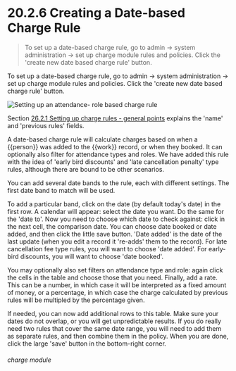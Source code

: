 # 20.2.6    Creating a Date-based Charge Rule

> To set up a date-based charge rule, go to admin -> system administration -> set up charge module rules and policies. Click the 'create new date based charge rule' button. 

To set up a date-based charge rule, go to admin -> system administration -> set up charge module rules and policies. Click the 'create new date based charge rule' button. 

![Setting up an attendance- role based charge rule](247a.png)

Section [26.2.1  Setting up charge rules - general points](/help/index/p/26.2.1) explains the 'name' and 'previous rules' fields. 

A date-based charge rule will calculate charges based on when a {{person}} was added to the {{work}} record, or when they booked. It can optionally also filter for attendance types and roles. We have added this rule with the idea of 'early bird discounts' and 'late cancellation penalty' type rules, although there are bound to be other scenarios. 

You can add several date bands to the rule, each with different settings. The first date band to match will be used. 

To add a particular band, click on the date (by default today's date) in the first row. A calendar will appear: select the date you want. Do the same for the 'date to'. Now you need to choose which date to check against: click in the next cell, the comparison date. You can choose date booked or date added, and then click the little save button. 'Date added' is the date of the last update (when you edit a record it 're-adds' them to the record). For late cancellation fee type rules, you will want to choose 'date added'. For early-bird discounts, you will want to choose 'date booked'. 

You may optionally also set filters on attendance type and role: again click the cells in the table and choose those that you need. Finally, add a rate. This can be a number, in which case it will be interpreted as a fixed amount of money, or a percentage, in which case the charge calculated by previous rules will be multipled by the percentage given. 

If needed, you can now add additional rows to this table. Make sure your dates do not overlap, or you will get unpredictable results. If you do really need two rules that cover the same date range, you will need to add them as separate rules, and then combine them in the policy. When you are done, click the large 'save' button in the bottom-right corner. 

###### charge module

